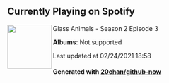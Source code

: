 ## Currently Playing on Spotify

[<img align="left" width="100" src="https://i.scdn.co/image/ab67616d0000b273ec3d15eab5bd77027abc4b23">](https://open.spotify.com/album/6qb9MDR0lfsN9a2pw77uJy)

Glass Animals - Season 2 Episode 3

**Albums**: Not supported

Last updated at 02/24/2021 18:58

#### Generated with [20chan/github-now](https://github.com/20chan/github-now)


<!--
**20chan/20chan** is a ✨ _special_ ✨ repository because its `README.md` (this file) appears on your GitHub profile.

Here are some ideas to get you started:

- 🔭 I’m currently working on ...
- 🌱 I’m currently learning ...
- 👯 I’m looking to collaborate on ...
- 🤔 I’m looking for help with ...
- 💬 Ask me about ...
- 📫 How to reach me: ...
- 😄 Pronouns: ...
- ⚡ Fun fact: ...
-->
